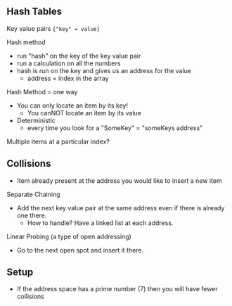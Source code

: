 ## Hash Tables 

Key value pairs 
`{"key" = value}`

Hash method 
- run "hash" on the key of the key value pair 
- run a calculation on all the numbers 
- hash is run on the key and gives us an address for the value 
  - address = index in the array 

Hash Method = one way 
- You can only locate an item by its key! 
  - You canNOT locate an item by its value 
- Deterministic 
  - every time you look for a "SomeKey" = "someKeys address"

Multiple items at a particular index?

## Collisions 
- Item already present at the address you would like to insert a new item 

Separate Chaining
- Add the next key value pair at the same address even if there is already one there. 
  - How to handle? Have a linked list at each address. 

Linear Probing (a type of open addressing)
- Go to the next open spot and insert it there. 

## Setup 
- If the address space has a prime number (7) then you will have fewer collisions 

